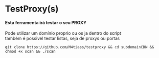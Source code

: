 # TestProxy(s)

<h4>Esta ferramenta irá testar o seu PROXY</h4>
<p>Pode utilizar um domínio proprio ou os ja dentro do script
</br>também é possivel testar listas, seja de proxys ou portas</p>
<code>git clone https://github.com/M4tiass/testproxy && cd subdomainCDN && chmod +x scan && ./scan</code>
